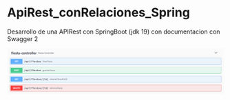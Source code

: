 # ApiRest_conRelaciones_Spring
Desarrollo de una APIRest con SpringBoot (jdk 19) con documentacion con Swagger 2

![alt text](https://github.com/IsraelMerlyn/ApiRest_conRelaciones_Spring/blob/master/src/main/java/com/biblioteca/assets/dicumentacion_fiesta.png)
